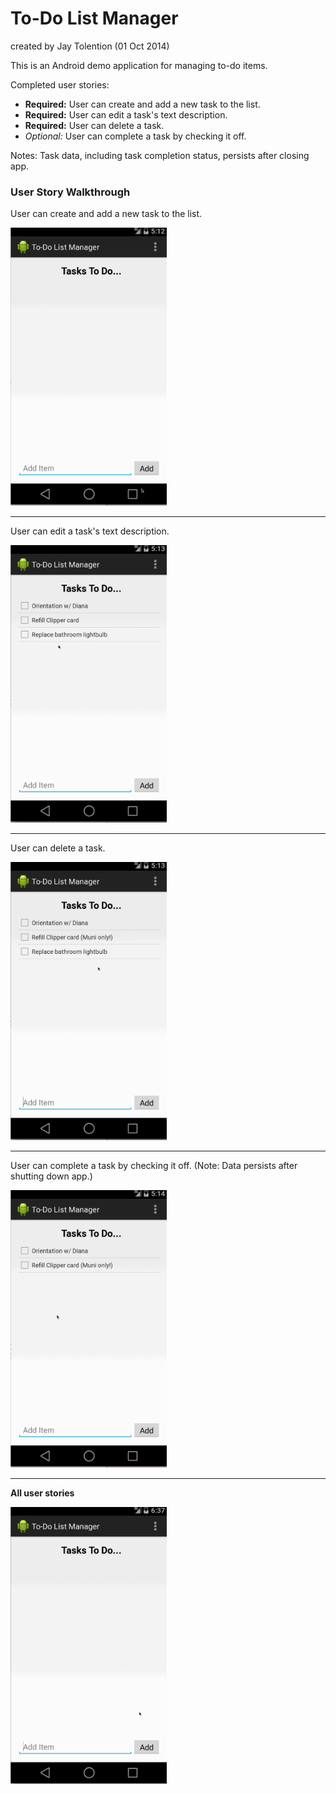 # To-Do List Manager
created by Jay Tolention (01 Oct 2014)

This is an Android demo application for managing to-do items.

Completed user stories:
* __Required:__ User can create and add a new task to the list.
* __Required:__ User can edit a task's text description.
* __Required:__ User can delete a task.
* _Optional:_ User can complete a task by checking it off.

Notes:
Task data, including task completion status, persists after closing app.

### User Story Walkthrough

User can create and add a new task to the list.

<img src="https://raw.githubusercontent.com/jaytolentino/simpletodo/master/GIFs/simpletodo_addTask.gif" width="250"/>

- - -

User can edit a task's text description.

<img src="https://raw.githubusercontent.com/jaytolentino/simpletodo/master/GIFs/simpletodo_editDescr.gif" width="250"/>

- - -

User can delete a task.

<img src="https://raw.githubusercontent.com/jaytolentino/simpletodo/master/GIFs/simpletodo_deleteTask.gif" width="250"/>

- - -

User can complete a task by checking it off. (Note: Data persists after shutting down app.)

<img src="https://raw.githubusercontent.com/jaytolentino/simpletodo/master/GIFs/simpletodo_tasksPersist.gif" width="250"/>

- - -

__All user stories__

<img src="https://raw.githubusercontent.com/jaytolentino/simpletodo/master/GIFs/simpletodo_all.gif" width="250"/>